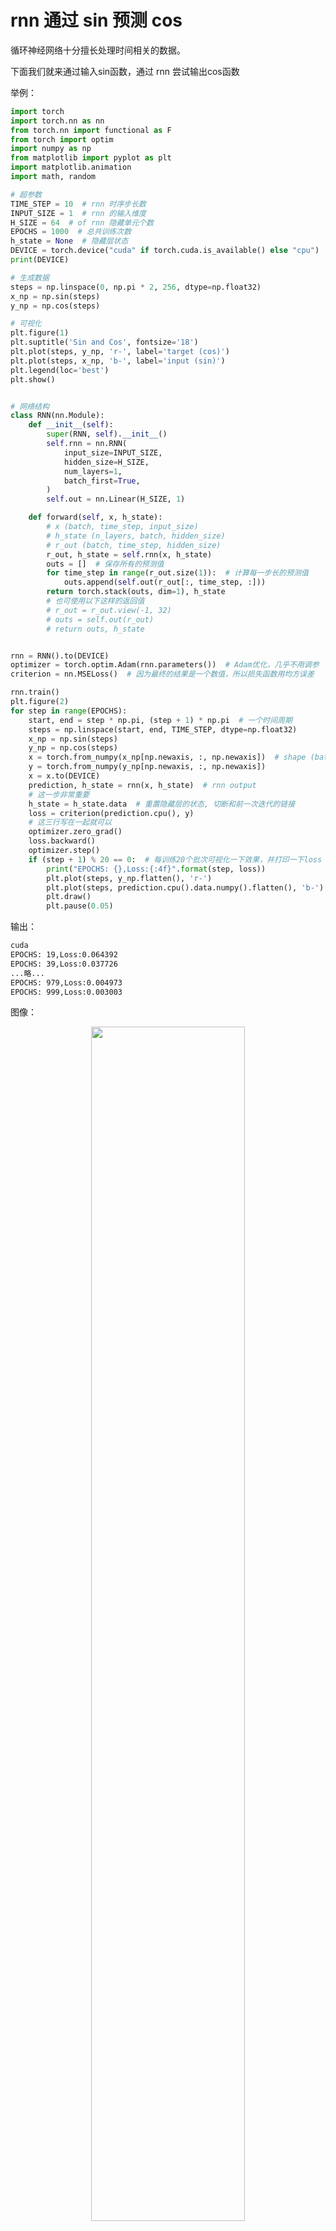 

# rnn 通过 sin 预测 cos

循环神经网络十分擅长处理时间相关的数据。

下面我们就来通过输入sin函数，通过 rnn 尝试输出cos函数

举例：

```py
import torch
import torch.nn as nn
from torch.nn import functional as F
from torch import optim
import numpy as np
from matplotlib import pyplot as plt
import matplotlib.animation
import math, random

# 超参数
TIME_STEP = 10  # rnn 时序步长数
INPUT_SIZE = 1  # rnn 的输入维度
H_SIZE = 64  # of rnn 隐藏单元个数
EPOCHS = 1000  # 总共训练次数
h_state = None  # 隐藏层状态
DEVICE = torch.device("cuda" if torch.cuda.is_available() else "cpu")
print(DEVICE)

# 生成数据
steps = np.linspace(0, np.pi * 2, 256, dtype=np.float32)
x_np = np.sin(steps)
y_np = np.cos(steps)

# 可视化
plt.figure(1)
plt.suptitle('Sin and Cos', fontsize='18')
plt.plot(steps, y_np, 'r-', label='target (cos)')
plt.plot(steps, x_np, 'b-', label='input (sin)')
plt.legend(loc='best')
plt.show()


# 网络结构
class RNN(nn.Module):
    def __init__(self):
        super(RNN, self).__init__()
        self.rnn = nn.RNN(
            input_size=INPUT_SIZE,
            hidden_size=H_SIZE,
            num_layers=1,
            batch_first=True,
        )
        self.out = nn.Linear(H_SIZE, 1)

    def forward(self, x, h_state):
        # x (batch, time_step, input_size)
        # h_state (n_layers, batch, hidden_size)
        # r_out (batch, time_step, hidden_size)
        r_out, h_state = self.rnn(x, h_state)
        outs = []  # 保存所有的预测值
        for time_step in range(r_out.size(1)):  # 计算每一步长的预测值
            outs.append(self.out(r_out[:, time_step, :]))
        return torch.stack(outs, dim=1), h_state
        # 也可使用以下这样的返回值
        # r_out = r_out.view(-1, 32)
        # outs = self.out(r_out)
        # return outs, h_state


rnn = RNN().to(DEVICE)
optimizer = torch.optim.Adam(rnn.parameters())  # Adam优化，几乎不用调参
criterion = nn.MSELoss()  # 因为最终的结果是一个数值，所以损失函数用均方误差

rnn.train()
plt.figure(2)
for step in range(EPOCHS):
    start, end = step * np.pi, (step + 1) * np.pi  # 一个时间周期
    steps = np.linspace(start, end, TIME_STEP, dtype=np.float32)
    x_np = np.sin(steps)
    y_np = np.cos(steps)
    x = torch.from_numpy(x_np[np.newaxis, :, np.newaxis])  # shape (batch, time_step, input_size)
    y = torch.from_numpy(y_np[np.newaxis, :, np.newaxis])
    x = x.to(DEVICE)
    prediction, h_state = rnn(x, h_state)  # rnn output
    # 这一步非常重要
    h_state = h_state.data  # 重置隐藏层的状态, 切断和前一次迭代的链接
    loss = criterion(prediction.cpu(), y)
    # 这三行写在一起就可以
    optimizer.zero_grad()
    loss.backward()
    optimizer.step()
    if (step + 1) % 20 == 0:  # 每训练20个批次可视化一下效果，并打印一下loss
        print("EPOCHS: {},Loss:{:4f}".format(step, loss))
        plt.plot(steps, y_np.flatten(), 'r-')
        plt.plot(steps, prediction.cpu().data.numpy().flatten(), 'b-')
        plt.draw()
        plt.pause(0.05)
```

输出：

```txt
cuda
EPOCHS: 19,Loss:0.064392
EPOCHS: 39,Loss:0.037726
...略...
EPOCHS: 979,Loss:0.004973
EPOCHS: 999,Loss:0.003003
```

图像：

<p align="center">
    <img width="70%" height="70%" src="http://images.iterate.site/blog/image/20200524/UuY5DFUri1wH.png?imageslim">
</p>

<p align="center">
    <img width="70%" height="70%" src="http://images.iterate.site/blog/image/20200524/w8x5JNojU5UD.png?imageslim">
</p>



说明：

- 由于是使用sin和cos函数，所以这里不需要dataloader，我们直接使用Numpy生成数据，Pytorch没有π这个常量，所以所有操作都是用Numpy完成
- 蓝色是模型预测的结果，红色是函数的结果，通过300次的训练，已经基本拟合了

疑问：

- 这个训练后面震荡比较厉害，是可行的吗？